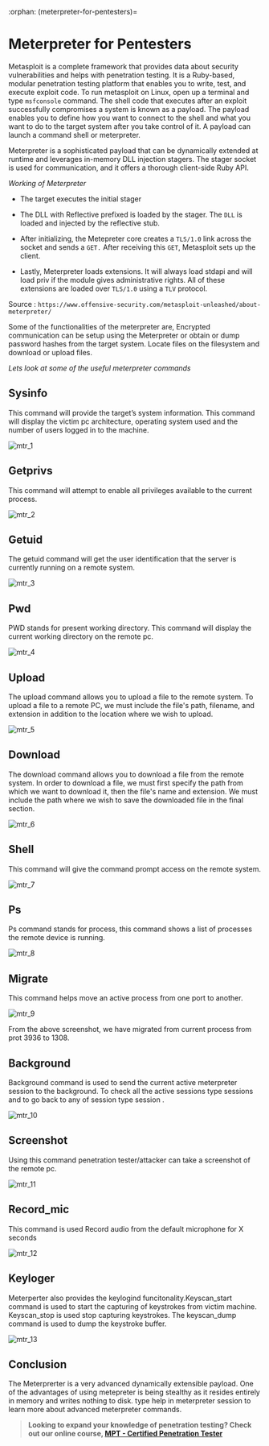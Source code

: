 :orphan:
(meterpreter-for-pentesters)=
# Meterpreter for Pentesters
 
Metasploit is a complete framework that provides data about security vulnerabilities and helps with penetration testing. It is a Ruby-based, modular penetration testing platform that enables you to write, test, and execute exploit code. To run metasploit on Linux, open up a terminal and type `msfconsole` command. The shell code that executes after an exploit successfully compromises a system is known as a payload. The payload enables you to define how you want to connect to the shell and what you want to do to the target system after you take control of it. A payload can launch a command shell or meterpreter. 

Meterpreter is a sophisticated payload that can be dynamically extended at runtime and leverages in-memory DLL injection stagers. The stager socket is used for communication, and it offers a thorough client-side Ruby API. 

*Working of Meterpreter*
- The target executes the initial stager 

- The DLL with Reflective prefixed is loaded by the stager. The `DLL` is loaded and injected by the reflective stub.

- After initializing, the Metepreter core creates a `TLS/1.0` link across the socket and sends a `GET.` After receiving this `GET`, Metasploit sets up the client. 

- Lastly, Meterpreter loads extensions. It will always load stdapi and will load priv if the module gives administrative rights. All of these extensions are loaded over `TLS/1.0` using a `TLV` protocol. 
  
Source : `https://www.offensive-security.com/metasploit-unleashed/about-meterpreter/` 

Some of the functionalities of the meterpreter are, Encrypted communication can be setup using the Meterpreter or obtain or dump password hashes from the target system. Locate files on the filesystem and download or upload files. 

*Lets look at some of the useful meterpreter commands*

## Sysinfo

This command will provide the target’s system information. This command will display the victim pc architecture, operating system used and the number of users logged in to the machine.

![mtr_1](images/mtr_1.png)

## Getprivs

This command will attempt to enable all privileges available to the current process. 

![mtr_2](images/mtr_2.png)

## Getuid

The getuid command will get the user identification that the server is currently running on a remote system.

![mtr_3](images/mtr_3.png)

## Pwd 

PWD stands for present working directory. This command will display the current working directory on the remote pc. 

![mtr_4](images/mtr_4.png)

## Upload

The upload command allows you to upload a file to the remote system. 
To upload a file to a remote PC, we must include the file's path, filename, and extension in addition to the location where we wish to upload.

![mtr_5](images/mtr_5.png)

## Download

The download command allows you to download a file from the remote system. 
In order to download a file, we must first specify the path from which we want to download it, then the file's name and extension. We must include the path where we wish to save the downloaded file in the final section. 

![mtr_6](images/mtr_6.png)

## Shell 

This command will give the command prompt access on the remote system. 

![mtr_7](images/mtr_7.png)

## Ps

Ps command stands for process, this command shows a list of processes the remote device is running. 

![mtr_8](images/mtr_8.png)

## Migrate

This command helps move an active process from one port to another.

![mtr_9](images/mtr_9.png)

From the above screenshot, we have migrated from current process from prot 3936 to 1308. 


## Background

Background command is used to send the current active meterpreter session to the background. To check all the active sessions type sessions and to go back to any of session type session <id>. 

![mtr_10](images/mtr_10.png)


## Screenshot

Using this command penetration tester/attacker can take a screenshot of the remote pc. 

![mtr_11](images/mtr_11.png)

## Record_mic 

This command is used Record audio from the default microphone for X seconds

![mtr_12](images/mtr_12.png)

## Keyloger

Meterperter also provides the keylogind funcitonality.Keyscan_start command is used to start the capturing of keystrokes from victim machine. Keyscan_stop is used stop capturing keystrokes. The keyscan_dump command is used to dump the keystroke buffer.

![mtr_13](images/mtr_13.png)

## Conclusion

The Meterprerter is a very advanced dynamically extensible payload. One of the advantages of using metepreter is being stealthy as it resides entirely in memory and writes nothing to disk. type help in meterpreter session to learn more about advanced meterpreter commands. 

> **Looking to expand your knowledge of penetration testing? Check out our online course, [MPT - Certified Penetration Tester](https://www.mosse-institute.com/certifications/mpt-certified-penetration-tester.html)**